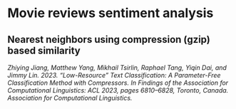 # Movie reviews sentiment analysis

## Nearest neighbors using compression (gzip) based similarity

*Zhiying Jiang, Matthew Yang, Mikhail Tsirlin, Raphael Tang, Yiqin Dai, and Jimmy Lin. 2023. “Low-Resource” Text Classification: A Parameter-Free Classification Method with Compressors. In Findings of the Association for Computational Linguistics: ACL 2023, pages 6810–6828, Toronto, Canada. Association for Computational Linguistics.*
